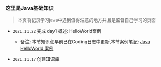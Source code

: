 ### 这里是Java基础知识

> 本页将记录学习java中遇到值得注意的地方并且是监督自己学习的页面

- `2021.11.22` 完成 day1 概述:  HelloWorld案例
    - 备注: 本节知识点早前已在Coding日志中更新,本节案例笔记: [Java HelloWorld 案例](https://coding.maylove.pub/2021/747651b2c4dd/)

- `2021.11.17` 创建知识库
